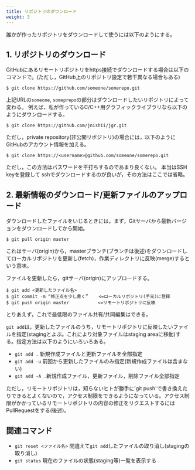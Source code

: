 ```yaml
---
title: リポジトリのダウンロード
weight: 3
---
```


誰かが作ったリポジトリをダウンロードして使うには以下のようにする。

## 1. リポジトリのダウンロード

GitHubにあるリモートリポジトリをhttps接続でダウンロードする場合は以下のコマンドで。(ただし，GitHub上のリポジトリ設定で若干異なる場合もある)

````
$ git clone https://github.com/someone/somerepo.git
````

上記URLの`someone`, `someprepo`の部分はダウンロードしたいリポジトリによって変わる。
例えば，私が作っているC/C++用グラフィックライブラリなら以下のようにダウンロードする。

```
$ git clone https://github.com/jnishii/jgr.git
```

ただし，private repository(非公開リポジトリ)の場合には，以下のようにGitHubのアカウント情報を加える。

```
$ git clone https://<username>@github.com/someone/somerepo.git
```
ただし，この方法はパスワードを平打ちするのであまり良くない。
本当はSSH keyを登録して sshでダウンロードするのが良いが，その方法はここでは省略。

## 2. 最新情報のダウンロード/更新ファイルのアップロード

ダウンロードしたファイルをいじるときには，まず，Gitサーバから最新バージョンをダウンロードしてから開始。

```
$ git pull origin master
```

これはサーバ(origin)から，masterブランチ(ブランチは後述)をダウンロードしてローカルリポジトリを更新し(fetch)，作業ディレクトリに反映(merge)するという意味。

ファイルを更新したら，gitサーバ(origin)にアップロードする。

```
$ git add <更新したファイル名>
$ git commit -m “修正点を少し書く”    <=ローカルリポジトリ(手元)に登録
$ git push origin master           <=リモートリポジトリに反映
```

とりあえず，これで最低限のファイル共有/共同編集はできる。

`git add`は，更新したファイルのうち，リモートリポジトリに反映したいファイルを指定(stagingとよぶ。これにより対象ファイルはstaging areaに移動)する。指定方法は以下のようにいろいろある。

- `git add .` 新規作成ファイルと更新ファイルを全部指定
- `git add -u` 前回から更新したファイルのみ指定(新規作成ファイルは含まない)
- `git add -A .`新規作成ファイル，更新ファイル，削除ファイル全部指定

ただし，リモートリポジトリは，知らないヒトが勝手に'git push'で書き換えたりできるとよくないので，アクセス制限をできるようになっている。アクセス制限がかかっているリモートリポジトリの内容の修正をリクエストするにはPullRequestをする(後述)。



## 関連コマンド

- `git reset <ファイル名>` 間違えて`git add`したファイルの取り消し(stagingの取り消し)
- `git status` 現在のファイルの状態(staging等)一覧を表示する
